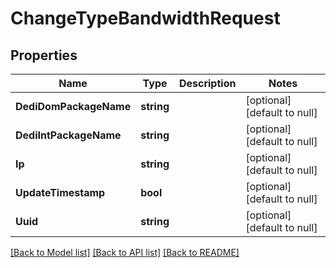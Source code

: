 # ChangeTypeBandwidthRequest

## Properties
Name | Type | Description | Notes
------------ | ------------- | ------------- | -------------
**DediDomPackageName** | **string** |  | [optional] [default to null]
**DediIntPackageName** | **string** |  | [optional] [default to null]
**Ip** | **string** |  | [optional] [default to null]
**UpdateTimestamp** | **bool** |  | [optional] [default to null]
**Uuid** | **string** |  | [optional] [default to null]

[[Back to Model list]](../README.md#documentation-for-models) [[Back to API list]](../README.md#documentation-for-api-endpoints) [[Back to README]](../README.md)


